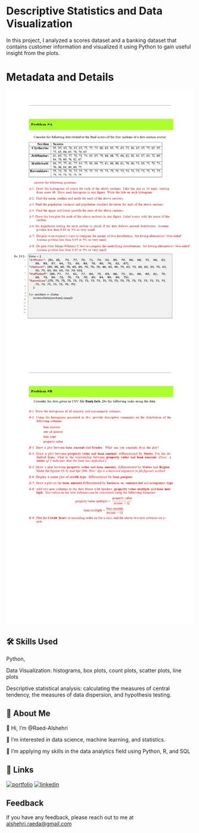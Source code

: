 
# Descriptive Statistics and Data Visualization

 In this project, I analyzed a scores dataset and a banking dataset that contains customer information and visualized it using Python to gain useful insight from the plots.
# Metadata and Details

![App Screenshot](https://raw.githubusercontent.com/Raed-Alshehri/ProjectsPortfolio/main/Descriptive%20Statistics%20and%20Data%20Visualization/Images/Project%20Details_page-0001.jpg)
![App Screenshot](https://raw.githubusercontent.com/Raed-Alshehri/ProjectsPortfolio/main/Descriptive%20Statistics%20and%20Data%20Visualization/Images/Project%20Details_page-0002.jpg)

## 🛠 Skills Used
Python,

Data Visualization: histograms, box plots, count plots, scatter plots, line plots

Descriptive statistical analysis: calculating the measures of central tendency, the measures of data dispersion, and hypothesis testing.
## 🚀 About Me
👋 Hi, I’m @Raed-Alshehri

👀 I’m interested in data science, machine learning, and statistics.

🌱 I’m applying my skills in the data analytics field using Python, R, and SQL


## 🔗 Links
[![portfolio](https://img.shields.io/badge/my_portfolio-000?style=for-the-badge&logo=ko-fi&logoColor=white)](https://raed-alshehri.github.io/RaedAlshehri.github.io/)
[![linkedin](https://img.shields.io/badge/linkedin-0A66C2?style=for-the-badge&logo=linkedin&logoColor=white)](https://www.linkedin.com/in/raedalshehri/)


## Feedback

If you have any feedback, please reach out to me at alshehri.raeda@gmail.com
